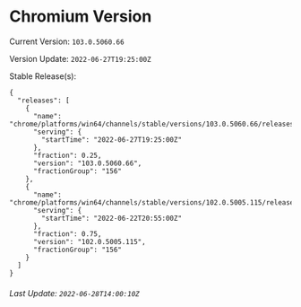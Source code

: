 # Chromium Version

Current Version: `103.0.5060.66`

Version Update: `2022-06-27T19:25:00Z`

Stable Release(s):
```
{
  "releases": [
    {
      "name": "chrome/platforms/win64/channels/stable/versions/103.0.5060.66/releases/1656357900",
      "serving": {
        "startTime": "2022-06-27T19:25:00Z"
      },
      "fraction": 0.25,
      "version": "103.0.5060.66",
      "fractionGroup": "156"
    },
    {
      "name": "chrome/platforms/win64/channels/stable/versions/102.0.5005.115/releases/1655931300",
      "serving": {
        "startTime": "2022-06-22T20:55:00Z"
      },
      "fraction": 0.75,
      "version": "102.0.5005.115",
      "fractionGroup": "156"
    }
  ]
}
```

###### Last Update: `2022-06-28T14:00:10Z`
